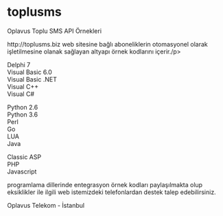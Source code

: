 # toplusms
<p>Oplavus Toplu SMS API Örnekleri</p>

<p>http://toplusms.biz web sitesine bağlı aboneliklerin otomasyonel olarak işletilmesine olanak sağlayan altyapı örnek kodlarını içerir./p>

<p>
Delphi 7<br>
Visual Basic 6.0<br>
Visual Basic .NET<br>
Visual C++<br>
Visual C# <br>
</p>
<p>
Python 2.6<br>
Python 3.6<br>
Perl<br>
Go<br>
LUA<br>
Java<br>
</p>
<p>
Classic ASP<br>
PHP<br>
Javascript<br>
<p>
programlama dillerinde entegrasyon örnek kodları paylaşılmakta olup eksiklikler ile ilgili web istemizdeki telefonlardan destek talep edebilirsiniz.
<p>
<p>
Oplavus Telekom - İstanbul
</p>




